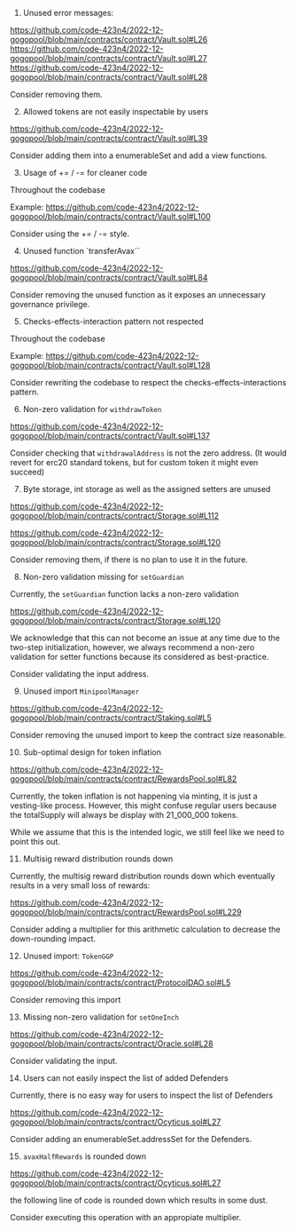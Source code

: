 1) Unused error messages:

https://github.com/code-423n4/2022-12-gogopool/blob/main/contracts/contract/Vault.sol#L26
https://github.com/code-423n4/2022-12-gogopool/blob/main/contracts/contract/Vault.sol#L27
https://github.com/code-423n4/2022-12-gogopool/blob/main/contracts/contract/Vault.sol#L28

Consider removing them.

2) Allowed tokens are not easily inspectable by users

https://github.com/code-423n4/2022-12-gogopool/blob/main/contracts/contract/Vault.sol#L39

Consider adding them into a enumerableSet and add a view functions.

3) Usage of += / -= for cleaner code

Throughout the codebase 

Example: https://github.com/code-423n4/2022-12-gogopool/blob/main/contracts/contract/Vault.sol#L100

Consider using the += / -= style.

4) Unused function `transferAvax``

https://github.com/code-423n4/2022-12-gogopool/blob/main/contracts/contract/Vault.sol#L84

Consider removing the unused function as it exposes an unnecessary governance privilege.

5) Checks-effects-interaction pattern not respected

Throughout the codebase

Example: https://github.com/code-423n4/2022-12-gogopool/blob/main/contracts/contract/Vault.sol#L128

Consider rewriting the codebase to respect the checks-effects-interactions pattern.

6) Non-zero validation for `withdrawToken`

https://github.com/code-423n4/2022-12-gogopool/blob/main/contracts/contract/Vault.sol#L137

Consider checking that `withdrawalAddress` is not the zero address. (It would revert for erc20 standard tokens, but for custom token it might even succeed)

7) Byte storage, int storage as well as the assigned setters are unused

https://github.com/code-423n4/2022-12-gogopool/blob/main/contracts/contract/Storage.sol#L112

https://github.com/code-423n4/2022-12-gogopool/blob/main/contracts/contract/Storage.sol#L120

Consider removing them, if there is no plan to use it in the future.

8) Non-zero validation missing for `setGuardian`

Currently, the `setGuardian` function lacks a non-zero validation

https://github.com/code-423n4/2022-12-gogopool/blob/main/contracts/contract/Storage.sol#L120

We acknowledge that this can not become an issue at any time due to the two-step initialization, however, we always recommend a non-zero validation for setter functions because its considered as best-practice.

Consider validating the input address.

9) Unused import `MinipoolManager`

https://github.com/code-423n4/2022-12-gogopool/blob/main/contracts/contract/Staking.sol#L5

Consider removing the unused import to keep the contract size reasonable.

10) Sub-optimal design for token inflation

https://github.com/code-423n4/2022-12-gogopool/blob/main/contracts/contract/RewardsPool.sol#L82

Currently, the token inflation is not happening via minting, it is just a vesting-like process. However, this might confuse regular users because the totalSupply will always be display with 21_000_000 tokens.

While we assume that this is the intended logic, we still feel like we need to point this out.

11) Multisig reward distribution rounds down

Currently, the multisig reward distribution rounds down which eventually results in a very small loss of rewards:

https://github.com/code-423n4/2022-12-gogopool/blob/main/contracts/contract/RewardsPool.sol#L229

Consider adding a multiplier for this arithmetic calculation to decrease the down-rounding impact.

12)  Unused import: `TokenGGP`


https://github.com/code-423n4/2022-12-gogopool/blob/main/contracts/contract/ProtocolDAO.sol#L5

Consider removing this import

13) Missing non-zero validation for `setOneInch`

https://github.com/code-423n4/2022-12-gogopool/blob/main/contracts/contract/Oracle.sol#L28

Consider validating the input.

14) Users can not easily inspect the list of added Defenders

Currently, there is no easy way for users to inspect the list of Defenders

https://github.com/code-423n4/2022-12-gogopool/blob/main/contracts/contract/Ocyticus.sol#L27

Consider adding an enumerableSet.addressSet for the Defenders.

15) `avaxHalfRewards` is rounded down

https://github.com/code-423n4/2022-12-gogopool/blob/main/contracts/contract/Ocyticus.sol#L27

the following line of code is rounded down which results in some dust.

Consider executing this operation with an appropiate multiplier.






